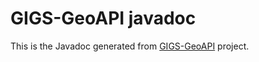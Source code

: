 # GIGS-GeoAPI javadoc

This is the Javadoc generated from [GIGS-GeoAPI](https://github.com/IOGP-GIGS/GIGSGeoAPI) project.
